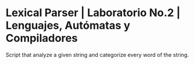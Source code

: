 # Lexical Parser | Laboratorio No.2 | Lenguajes, Autómatas y Compiladores 
Script that analyze a given string and categorize every word of the string.
